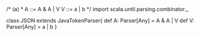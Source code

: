 /*			(a)
 *
A ::= A & A | V
V ::= a | b
 */
import scala.until.parsing.combinator._

class JSON extends JavaTokenParser{
	def A: Parser[Any] = A & A | V
	def V: Parser[Any] = a | b
}